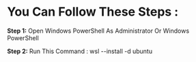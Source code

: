 # You Can Follow These Steps :

**Step 1:** Open Windows PowerShell As Administrator Or Windows PowerShell 

**Step 2:** Run This Command : wsl --install -d ubuntu
